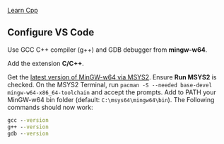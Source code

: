 [Learn Cpp](https://www.learncpp.com/)

## Configure VS Code
Use GCC C++ compiler (g++) and GDB debugger from **mingw-w64**.

Add the extension **C/C++**.

Get the [latest version of MinGW-w64 via MSYS2](https://code.visualstudio.com/docs/cpp/config-mingw). Ensure **Run MSYS2** is checked. On the MSYS2 Terminal, run `pacman -S --needed base-devel mingw-w64-x86_64-toolchain` and accept the prompts. Add to PATH your MinGW-w64 bin folder (default: `C:\msys64\mingw64\bin`).
The Following commands should now work:
```bat
gcc --version
g++ --version
gdb --version
```

